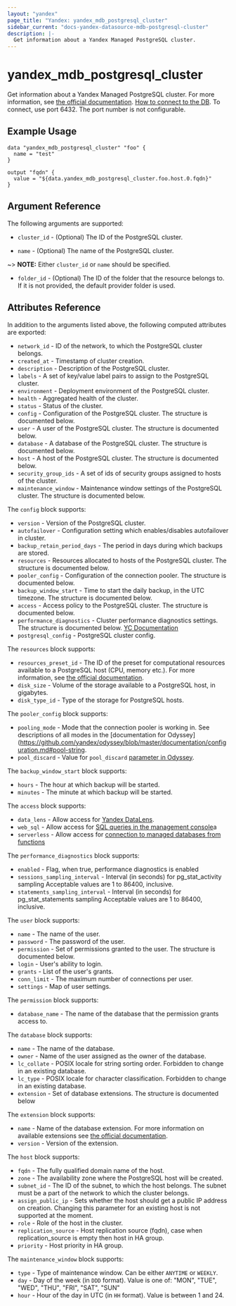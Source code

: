 ```yaml
---
layout: "yandex"
page_title: "Yandex: yandex_mdb_postgresql_cluster"
sidebar_current: "docs-yandex-datasource-mdb-postgresql-cluster"
description: |-
  Get information about a Yandex Managed PostgreSQL cluster.
---
```


# yandex\_mdb\_postgresql\_cluster

Get information about a Yandex Managed PostgreSQL cluster. For more information, see
[the official documentation](https://cloud.yandex.com/docs/managed-postgresql/).
[How to connect to the DB](https://cloud.yandex.com/en-ru/docs/managed-postgresql/quickstart#connect). To connect, use port 6432. The port number is not configurable.

## Example Usage

```hcl
data "yandex_mdb_postgresql_cluster" "foo" {
  name = "test"
}

output "fqdn" {
  value = "${data.yandex_mdb_postgresql_cluster.foo.host.0.fqdn}"
}
```

## Argument Reference

The following arguments are supported:

* `cluster_id` - (Optional) The ID of the PostgreSQL cluster.

* `name` - (Optional) The name of the PostgreSQL cluster.

~> **NOTE:** Either `cluster_id` or `name` should be specified.

* `folder_id` - (Optional) The ID of the folder that the resource belongs to. If it is not provided, the default provider folder is used.

## Attributes Reference

In addition to the arguments listed above, the following computed attributes are
exported:

* `network_id` - ID of the network, to which the PostgreSQL cluster belongs.
* `created_at` - Timestamp of cluster creation.
* `description` - Description of the PostgreSQL cluster.
* `labels` - A set of key/value label pairs to assign to the PostgreSQL cluster.
* `environment` - Deployment environment of the PostgreSQL cluster.
* `health` - Aggregated health of the cluster.
* `status` - Status of the cluster.
* `config` - Configuration of the PostgreSQL cluster. The structure is documented below.
* `user` - A user of the PostgreSQL cluster. The structure is documented below.
* `database` - A database of the PostgreSQL cluster. The structure is documented below.
* `host` - A host of the PostgreSQL cluster. The structure is documented below.
* `security_group_ids` - A set of ids of security groups assigned to hosts of the cluster.
* `maintenance_window` - Maintenance window settings of the PostgreSQL cluster. The structure is documented below.

The `config` block supports:

* `version` - Version of the PostgreSQL cluster.
* `autofailover` - Configuration setting which enables/disables autofailover in cluster.
* `backup_retain_period_days` - The period in days during which backups are stored.
* `resources` - Resources allocated to hosts of the PostgreSQL cluster. The structure is documented below.
* `pooler_config` - Configuration of the connection pooler. The structure is documented below.
* `backup_window_start` - Time to start the daily backup, in the UTC timezone. The structure is documented below.
* `access` - Access policy to the PostgreSQL cluster. The structure is documented below.
* `performance_diagnostics` - Cluster performance diagnostics settings. The structure is documented below. [YC Documentation](https://cloud.yandex.com/docs/managed-postgresql/grpc/cluster_service#PerformanceDiagnostics)
* `postgresql_config` - PostgreSQL cluster config.

The `resources` block supports:

* `resources_preset_id` - The ID of the preset for computational resources available to a PostgreSQL host (CPU, memory etc.).
  For more information, see [the official documentation](https://cloud.yandex.com/docs/managed-postgresql/concepts/instance-types).
* `disk_size` - Volume of the storage available to a PostgreSQL host, in gigabytes.
* `disk_type_id` - Type of the storage for PostgreSQL hosts.

The `pooler_config` block supports:

* `pooling_mode` - Mode that the connection pooler is working in. See descriptions of all modes in the [documentation for Odyssey](https://github.com/yandex/odyssey/blob/master/documentation/configuration.md#pool-string.
* `pool_discard` - Value for `pool_discard` [parameter in Odyssey](https://github.com/yandex/odyssey/blob/master/documentation/configuration.md#pool_discard-yesno).

The `backup_window_start` block supports:

* `hours` - The hour at which backup will be started.
* `minutes` - The minute at which backup will be started.

The `access` block supports:

* `data_lens` - Allow access for [Yandex DataLens](https://cloud.yandex.com/services/datalens).
* `web_sql` - Allow access for [SQL queries in the management console](https://cloud.yandex.com/docs/managed-postgresql/operations/web-sql-query)a
* `serverless` - Allow access for [connection to managed databases from functions](https://cloud.yandex.com/docs/functions/operations/database-connection)


The `performance_diagnostics` block supports:
* `enabled` - Flag, when true, performance diagnostics is enabled
* `sessions_sampling_interval` - Interval (in seconds) for pg_stat_activity sampling Acceptable values are 1 to 86400, inclusive.
* `statements_sampling_interval` - Interval (in seconds) for pg_stat_statements sampling Acceptable values are 1 to 86400, inclusive.

The `user` block supports:

* `name` - The name of the user.
* `password` - The password of the user.
* `permission` - Set of permissions granted to the user. The structure is documented below.
* `login` - User's ability to login.
* `grants` - List of the user's grants.
* `conn_limit` - The maximum number of connections per user.
* `settings` - Map of user settings.

The `permission` block supports:

* `database_name` - The name of the database that the permission grants access to.

The `database` block supports:

* `name` - The name of the database.
* `owner` - Name of the user assigned as the owner of the database.
* `lc_collate` - POSIX locale for string sorting order. Forbidden to change in an existing database.
* `lc_type` - POSIX locale for character classification. Forbidden to change in an existing database.
* `extension` - Set of database extensions. The structure is documented below

The `extension` block supports:

* `name` - Name of the database extension. For more information on available extensions see [the official documentation](https://cloud.yandex.com/docs/managed-postgresql/operations/cluster-extensions).
* `version` - Version of the extension.

The `host` block supports:

* `fqdn` - The fully qualified domain name of the host.
* `zone` - The availability zone where the PostgreSQL host will be created.
* `subnet_id` - The ID of the subnet, to which the host belongs. The subnet must be a part of the network to which the cluster belongs.
* `assign_public_ip` - Sets whether the host should get a public IP address on creation. Changing this parameter for an existing host is not supported at the moment.
* `role` - Role of the host in the cluster.
* `replication_source` - Host replication source (fqdn), case when replication_source is empty then host in HA group.
* `priority` - Host priority in HA group.

The `maintenance_window` block supports:

* `type` - Type of maintenance window. Can be either `ANYTIME` or `WEEKLY`.
* `day` - Day of the week (in `DDD` format). Value is one of: "MON", "TUE", "WED", "THU", "FRI", "SAT", "SUN"
* `hour` - Hour of the day in UTC (in `HH` format). Value is between 1 and 24.


